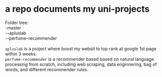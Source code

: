 # a repo documents my uni-projects
Folder tree:\
-master \
--apluslab \
--perfume-recommender \
\
`apluslab` is a project where boost my websit to top rank at google 1st page within 3 weeks.\
`perfume-recommender` is a recommender based based on natural language processing from scratch, including web scraping, data enginnering, bag of words, and different recommender rules.
